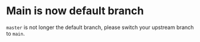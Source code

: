 # Main is now default branch

`master` is not longer the default branch, please switch your upstream branch to `main`.
